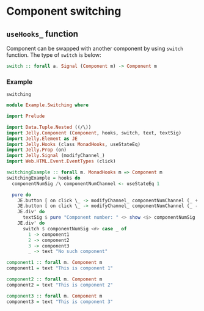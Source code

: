 # Component switching

## `useHooks_` function

Component can be swapped with another component by using `switch` function. The type of `switch` is below:

```purescript
switch :: forall a. Signal (Component m) -> Component m
```

### Example

```preview
switching
```

```purescript
module Example.Switching where

import Prelude

import Data.Tuple.Nested ((/\))
import Jelly.Component (Component, hooks, switch, text, textSig)
import Jelly.Element as JE
import Jelly.Hooks (class MonadHooks, useStateEq)
import Jelly.Prop (on)
import Jelly.Signal (modifyChannel_)
import Web.HTML.Event.EventTypes (click)

switchingExample :: forall m. MonadHooks m => Component m
switchingExample = hooks do
  componentNumSig /\ componentNumChannel <- useStateEq 1

  pure do
    JE.button [ on click \_ -> modifyChannel_ componentNumChannel (_ + 1) ] $ text "Increment"
    JE.button [ on click \_ -> modifyChannel_ componentNumChannel (_ - 1) ] $ text "Decrement"
    JE.div' do
      textSig $ pure "Component number: " <> show <$> componentNumSig
    JE.div' do
      switch $ componentNumSig <#> case _ of
        1 -> component1
        2 -> component2
        3 -> component3
        _ -> text "No such component"

component1 :: forall m. Component m
component1 = text "This is component 1"

component2 :: forall m. Component m
component2 = text "This is component 2"

component3 :: forall m. Component m
component3 = text "This is component 3"

```
